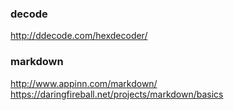 ### decode 
http://ddecode.com/hexdecoder/

### markdown
http://www.appinn.com/markdown/
https://daringfireball.net/projects/markdown/basics